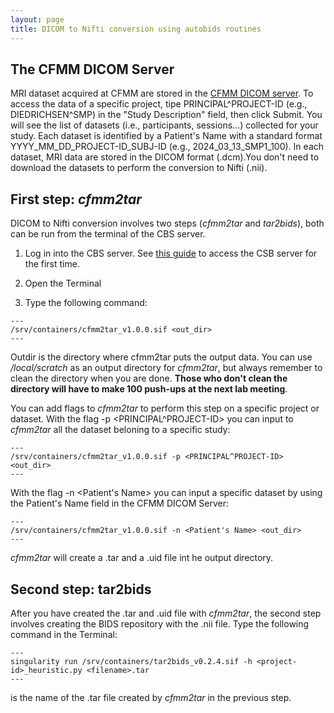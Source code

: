 ```yaml
---
layout: page
title: DICOM to Nifti conversion using autobids routines
---
```


## The CFMM DICOM Server

MRI dataset acquired at CFMM are stored in the [CFMM DICOM server](https://dicom.cfmm.uwo.ca/dcm4chee-arc/ui2/study/study). To access the data of a specific project, tipe PRINCIPAL^PROJECT-ID (e.g., DIEDRICHSEN^SMP) in the "Study Description" field, then click Submit. You will see the list of datasets (i.e., participants, sessions...) collected for your study. Each dataset is identified by a Patient's Name with a standard format YYYY_MM_DD_PROJECT-ID_SUBJ-ID (e.g., 2024_03_13_SMP1_100). In each dataset, MRI data are stored in the DICOM format (.dcm).You don't need to download the datasets to perform the conversion to Nifti (.nii).

## First step: *cfmm2tar*

DICOM to Nifti conversion involves two steps (*cfmm2tar* and *tar2bids*), both can be run from the terminal of the CBS server. 

1) Log in into the CBS server. See [this guide](https://osf.io/k89fh/wiki/Computational%20Core%20Server/) to access the CSB server for the first time.

2) Open the Terminal

3) Type the following command:

```
---
/srv/containers/cfmm2tar_v1.0.0.sif <out_dir>
---
```

Outdir is the directory where cfmm2tar puts the output data. You can use */local/scratch* as an output directory for *cfmm2tar*, but always remember to clean the directory when you are done. **Those who don't clean the directory will have to make 100 push-ups at the next lab meeting**.

You can add flags to *cfmm2tar* to perform this step on a specific project or dataset. With the flag -p <PRINCIPAL^PROJECT-ID> you can input to *cfmm2tar* all the dataset beloning to a specific study:

```
---
/srv/containers/cfmm2tar_v1.0.0.sif -p <PRINCIPAL^PROJECT-ID> <out_dir>
---
```

With the flag -n <Patient's Name> you can input a specific dataset by using the Patient's Name field in the CFMM DICOM Server:

```
---
/srv/containers/cfmm2tar_v1.0.0.sif -n <Patient's Name> <out_dir>
---
```

*cfmm2tar* will create a .tar and a .uid file int he output directory.

## Second step: tar2bids

After you have created the .tar and .uid file with *cfmm2tar*, the second step involves creating the BIDS repository with the .nii file. Type the following command in the Terminal:

```
---
singularity run /srv/containers/tar2bids_v0.2.4.sif -h <project-id>_heuristic.py <filename>.tar
---
```

<filename> is the name of the .tar file created by *cfmm2tar* in the previous step.




